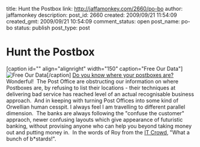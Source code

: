 title: Hunt the Postbox
link: http://jaffamonkey.com/2660/po-bo
author: jaffamonkey
description: 
post_id: 2660
created: 2009/09/21 11:54:09
created_gmt: 2009/09/21 10:54:09
comment_status: open
post_name: po-bo
status: publish
post_type: post

# Hunt the Postbox

[caption id="" align="alignright" width="150" caption="Free Our Data"]![Free Our Data](http://www.freeourdata.org.uk/freeourdata.gif)[/caption] [Do you know where your postboxes are?](http://www.freeourdata.org.uk/blog/?p=503) Wonderful!  The Post Office are obstructing our information on where Postboxes are, by refusing to list their locations - their techniques at delivering bad service has reached level of an actual recognisable business approach.  And in keeping with turning Post Offices into some kind of Orwellian human cesspit. I always feel I am travelling to different parallel dimension.  The banks are always following the "confuse the customer" appraoch, newer confusing layouts which give appearance of futuristic banking, without provising anyone who can help you beyond taking money out and putting money in.  In the words of Roy from the [IT Crowd](http://en.wikipedia.org/wiki/The_IT_Crowd), "What a bunch of b*stards!".